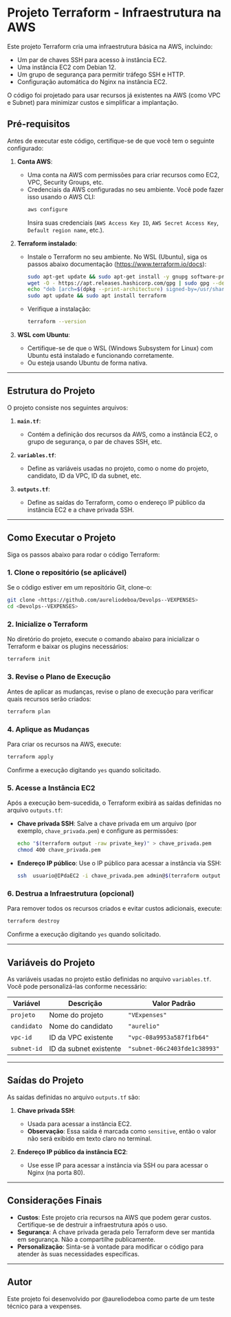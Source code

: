 # Projeto Terraform - Infraestrutura na AWS

Este projeto Terraform cria uma infraestrutura básica na AWS, incluindo:
- Um par de chaves SSH para acesso à instância EC2.
- Uma instância EC2 com Debian 12.
- Um grupo de segurança para permitir tráfego SSH e HTTP.
- Configuração automática do Nginx na instância EC2.

O código foi projetado para usar recursos já existentes na AWS (como VPC e Subnet) para minimizar custos e simplificar a implantação.
## Pré-requisitos

Antes de executar este código, certifique-se de que você tem o seguinte configurado:

1. **Conta AWS**:
   - Uma conta na AWS com permissões para criar recursos como EC2, VPC, Security Groups, etc.
   - Credenciais da AWS configuradas no seu ambiente. Você pode fazer isso usando o AWS CLI:
     ```bash
     aws configure
     ```
     Insira suas credenciais (`AWS Access Key ID`, `AWS Secret Access Key`, `Default region name`, etc.).

2. **Terraform instalado**:
   - Instale o Terraform no seu ambiente. No WSL (Ubuntu), siga os passos abaixo documentação (https://www.terraform.io/docs):
     ```bash
     sudo apt-get update && sudo apt-get install -y gnupg software-properties-common
     wget -O - https://apt.releases.hashicorp.com/gpg | sudo gpg --dearmor -o /usr/share/keyrings/hashicorp-archive-keyring.gpg
     echo "deb [arch=$(dpkg --print-architecture) signed-by=/usr/share/keyrings/hashicorp-archive-keyring.gpg] https://apt.releases.hashicorp.com $(lsb_release -cs) main" | sudo tee /etc/apt/sources.list.d/hashicorp.list
     sudo apt update && sudo apt install terraform
     ```
   - Verifique a instalação:
     ```bash
     terraform --version
     ```

3. **WSL com Ubuntu**:
   - Certifique-se de que o WSL (Windows Subsystem for Linux) com Ubuntu está instalado e funcionando corretamente.
   - Ou esteja usando Ubuntu de forma nativa.

---

## Estrutura do Projeto

O projeto consiste nos seguintes arquivos:

1. **`main.tf`**:
   - Contém a definição dos recursos da AWS, como a instância EC2, o grupo de segurança, o par de chaves SSH, etc.

2. **`variables.tf`**:
   - Define as variáveis usadas no projeto, como o nome do projeto, candidato, ID da VPC, ID da subnet, etc.

3. **`outputs.tf`**:
   - Define as saídas do Terraform, como o endereço IP público da instância EC2 e a chave privada SSH.

---

## Como Executar o Projeto

Siga os passos abaixo para rodar o código Terraform:

### 1. Clone o repositório (se aplicável)
Se o código estiver em um repositório Git, clone-o:
```bash
git clone <https://github.com/aureliodeboa/Devolps--VEXPENSES>
cd <Devolps--VEXPENSES>
```

### 2. Inicialize o Terraform
No diretório do projeto, execute o comando abaixo para inicializar o Terraform e baixar os plugins necessários:
```bash
terraform init
```

### 3. Revise o Plano de Execução
Antes de aplicar as mudanças, revise o plano de execução para verificar quais recursos serão criados:
```bash
terraform plan
```

### 4. Aplique as Mudanças
Para criar os recursos na AWS, execute:
```bash
terraform apply
```
Confirme a execução digitando `yes` quando solicitado.

### 5. Acesse a Instância EC2
Após a execução bem-sucedida, o Terraform exibirá as saídas definidas no arquivo `outputs.tf`:
- **Chave privada SSH**: Salve a chave privada em um arquivo (por exemplo, `chave_privada.pem`) e configure as permissões:
  ```bash
  echo "$(terraform output -raw private_key)" > chave_privada.pem
  chmod 400 chave_privada.pem
  ```
- **Endereço IP público**: Use o IP público para acessar a instância via SSH:
  ```bash
  ssh  usuario@IPdaEC2 -i chave_privada.pem admin@$(terraform output -raw ec2_public_ip)/ ou o caminho da chave
  ```

### 6. Destrua a Infraestrutura (opcional)
Para remover todos os recursos criados e evitar custos adicionais, execute:
```bash
terraform destroy
```
Confirme a execução digitando `yes` quando solicitado.

---

## Variáveis do Projeto

As variáveis usadas no projeto estão definidas no arquivo `variables.tf`. Você pode personalizá-las conforme necessário:

| Variável      | Descrição                          | Valor Padrão               |
|---------------|------------------------------------|----------------------------|
| `projeto`     | Nome do projeto                    | `"VExpenses"`              |
| `candidato`   | Nome do candidato                  | `"aurelio"`                |
| `vpc-id`      | ID da VPC existente                | `"vpc-08a9953a587f1fb64"`  |
| `subnet-id`   | ID da subnet existente             | `"subnet-06c2403fde1c38993"` |

---

## Saídas do Projeto

As saídas definidas no arquivo `outputs.tf` são:

1. **Chave privada SSH**:
   - Usada para acessar a instância EC2.
   - **Observação**: Essa saída é marcada como `sensitive`, então o valor não será exibido em texto claro no terminal.

2. **Endereço IP público da instância EC2**:
   - Use esse IP para acessar a instância via SSH ou para acessar o Nginx (na porta 80).

---

## Considerações Finais

- **Custos**: Este projeto cria recursos na AWS que podem gerar custos. Certifique-se de destruir a infraestrutura após o uso.
- **Segurança**: A chave privada gerada pelo Terraform deve ser mantida em segurança. Não a compartilhe publicamente.
- **Personalização**: Sinta-se à vontade para modificar o código para atender às suas necessidades específicas.

---

## Autor

Este projeto foi desenvolvido por @aureliodeboa como parte de um teste técnico para a vexpenses.

